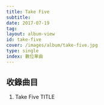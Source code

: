 ```yaml
---
title: Take Five
subtitle:
date: 2017-07-19
tag:
layout: album-view
id: take-five
cover: /images/album/take-five.jpg
type: single
index: 數位單曲
---
```


## 收錄曲目

1. Take Five <span class="badge">TITLE</span>
